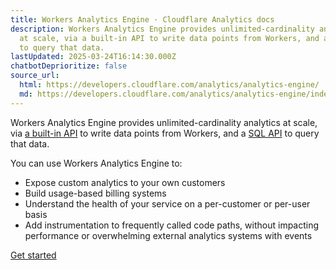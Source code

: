 ```yaml
---
title: Workers Analytics Engine · Cloudflare Analytics docs
description: Workers Analytics Engine provides unlimited-cardinality analytics
  at scale, via a built-in API to write data points from Workers, and a SQL API
  to query that data.
lastUpdated: 2025-03-24T16:14:30.000Z
chatbotDeprioritize: false
source_url:
  html: https://developers.cloudflare.com/analytics/analytics-engine/
  md: https://developers.cloudflare.com/analytics/analytics-engine/index.md
---
```


Workers Analytics Engine provides unlimited-cardinality analytics at scale, via [a built-in API](https://developers.cloudflare.com/analytics/analytics-engine/get-started/) to write data points from Workers, and a [SQL API](https://developers.cloudflare.com/analytics/analytics-engine/sql-api/) to query that data.

You can use Workers Analytics Engine to:

* Expose custom analytics to your own customers
* Build usage-based billing systems
* Understand the health of your service on a per-customer or per-user basis
* Add instrumentation to frequently called code paths, without impacting performance or overwhelming external analytics systems with events

[Get started](https://developers.cloudflare.com/analytics/analytics-engine/get-started/)
